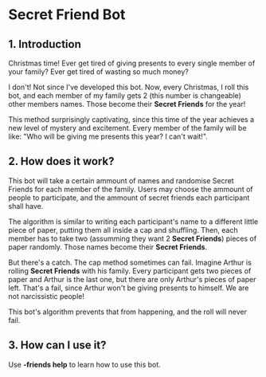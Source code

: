 # Secret Friend Bot

## 1. Introduction

Christmas time!
Ever get tired of giving presents to every single member of your family? Ever get tired of wasting so much money?

I don't! Not since I've developed this bot.
Now, every Christmas, I roll this bot, and each member of my family gets 2 (this number is changeable) other members names. Those become their **Secret Friends** for the year!

This method surprisingly captivating, since this time of the year achieves a new level of mystery and excitement. Every member of the family will be like: "Who will be giving me presents this year? I can't wait!".


## 2. How does it work?

This bot will take a certain ammount of names and randomise Secret Friends for each member of the family.
Users may choose the ammount of people to participate, and the ammount of secret friends each participant shall have.

The algorithm is similar to writing each participant's name to a different little piece of paper, putting them all inside a cap and shuffling. Then, each member has to take two (assumming they want 2 **Secret Friends**) pieces of paper randomly. Those names become their **Secret Friends**.

But there's a catch. The cap method sometimes can fail. Imagine Arthur is rolling **Secret Friends** with his family. Every participant gets two pieces of paper and Arthur is the last one, but there are only Arthur's pieces of paper left. That's a fail, since Arthur won't be giving presents to himself. We are not narcissistic people!

This bot's algorithm prevents that from happening, and the roll will never fail.

## 3. How can I use it?

Use **-friends help** to learn how to use this bot.
